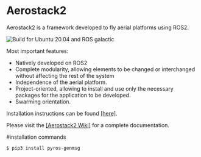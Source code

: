 # Aerostack2

Aerostack2 is a framework developed to fly aerial platforms using ROS2.

![Build for Ubuntu 20.04 and ROS galactic](https://github.com/aerostack2/aerostack2/actions/workflows/build-galactic.yml/badge.svg)

Most important features:
- Natively developed on ROS2
- Complete modularity, allowing elements to be changed or interchanged without affecting the rest of the system
- Independence of the aerial platform.
- Project-oriented, allowing to install and use only the necessary packages for the application to be developed. 
- Swarming orientation.

Installation instructions can be found [[here]](https://github.com/aerostack2/aerostack2/wiki/Install-Aerostack2).

Please visit the [[Aerostack2 Wiki]](https://github.com/aerostack2/aerostack2/wiki) for a complete documentation.


#installation commands
````
$ pip3 install pyros-genmsg
````
